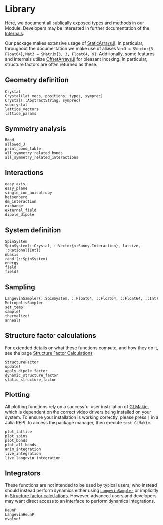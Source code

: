 # Library

Here, we document all publically exposed types and methods in our Module.
Developers may be interested in further documentation of the [Internals](@ref).

Our package makes extensive usage of
[StaticArrays.jl](https://github.com/JuliaArrays/StaticArrays.jl).
In particular, throughout the documentation we make use of aliases
`Vec3 = SVector{3, Float64}`, `Mat3 = SMatrix{3, 3, Float64, 9}`. Additionally, some features
and internals utilize [OffsetArrays.jl](https://github.com/JuliaArrays/OffsetArrays.jl) for
pleasant indexing. In particular, structure factors are often returned as these.

## Geometry definition

```@docs
Crystal
Crystal(lat_vecs, positions; types, symprec)
Crystal(::AbstractString; symprec)
subcrystal
lattice_vectors
lattice_params
```

## Symmetry analysis

```@docs
Bond
allowed_J
print_bond_table
all_symmetry_related_bonds
all_symmetry_related_interactions
```

## Interactions

```@docs
easy_axis
easy_plane
single_ion_anisotropy
heisenberg
dm_interaction
exchange
external_field
dipole_dipole
```

## System definition

```@docs
SpinSystem
SpinSystem(::Crystal, ::Vector{<:Sunny.Interaction}, latsize, ::Rational{Int})
nbasis
rand!(::SpinSystem)
energy
field
field!
```

## Sampling

```@docs
LangevinSampler(::SpinSystem, ::Float64, ::Float64, ::Float64, ::Int)
MetropolisSampler
set_temp!
sample!
thermalize!
anneal!
```

## Structure factor calculations

For extended details on what these functions compute, and how they do it,
see the page [Structure Factor Calculations](@ref)

```@docs
StructureFactor
update!
apply_dipole_factor
dynamic_structure_factor
static_structure_factor
```

## Plotting

All plotting functions rely on a successful user installation of [GLMakie](https://github.com/JuliaPlots/Makie.jl/tree/master/GLMakie), which is dependent on the correct video drivers being installed on your system. To ensure your installation is working correctly, please press `]` in a Julia REPL to access the package manager, then execute `test GLMakie`.

```@docs
plot_lattice
plot_spins
plot_bonds
plot_all_bonds
anim_integration
live_integration
live_langevin_integration
```

## Integrators

These functions are not intended to be used by typical users, who instead
should instead perform dynamics either using [`LangevinSampler`](@ref) or implicitly in [Structure factor calculations](@ref). However, advanced users and developers may want direct access to an interface to perform dynamics
integrations.

```@docs
HeunP
LangevinHeunP
evolve!
```